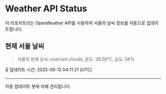 
# Weather API Status

이 리포지토리는 OpenWeather API를 사용하여 서울의 날씨 정보를 자동으로 업데이트합니다.

## 현재 서울 날씨
> 서울의 현재 날씨: overcast clouds, 온도: 26.56°C, 습도: 56%

⏳ 업데이트 시간: 2025-09-12 04:11:21 (UTC)

---
자동 업데이트 봇에 의해 관리됩니다.
